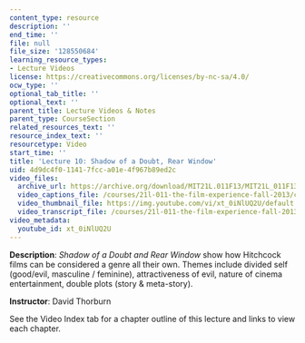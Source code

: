 ```yaml
---
content_type: resource
description: ''
end_time: ''
file: null
file_size: '128550684'
learning_resource_types:
- Lecture Videos
license: https://creativecommons.org/licenses/by-nc-sa/4.0/
ocw_type: ''
optional_tab_title: ''
optional_text: ''
parent_title: Lecture Videos & Notes
parent_type: CourseSection
related_resources_text: ''
resource_index_text: ''
resourcetype: Video
start_time: ''
title: 'Lecture 10: Shadow of a Doubt, Rear Window'
uid: 4d9dc4f0-1141-7fcc-a01e-4f967b89ed2c
video_files:
  archive_url: https://archive.org/download/MIT21L.011F13/MIT21L_011F13_L10_300k.mp4
  video_captions_file: /courses/21l-011-the-film-experience-fall-2013/c87a04da5b285e83b8ee361e96477aec_xt_0iNlUQ2U.vtt
  video_thumbnail_file: https://img.youtube.com/vi/xt_0iNlUQ2U/default.jpg
  video_transcript_file: /courses/21l-011-the-film-experience-fall-2013/f8f64bce1bafc9017e51dba4005c0382_xt_0iNlUQ2U.pdf
video_metadata:
  youtube_id: xt_0iNlUQ2U
---
```


**Description**: _Shadow of a Doubt and Rear Window_ show how Hitchcock films can be considered a genre all their own. Themes include divided self (good/evil, masculine / feminine), attractiveness of evil, nature of cinema entertainment, double plots (story & meta-story).

**Instructor**: David Thorburn

See the Video Index tab for a chapter outline of this lecture and links to view each chapter.

